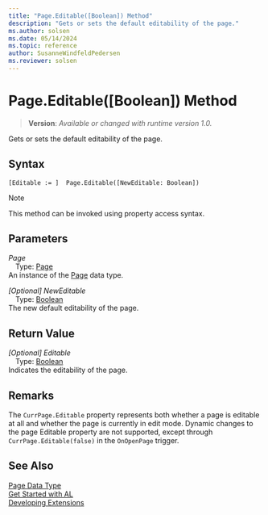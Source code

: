 ```yaml
---
title: "Page.Editable([Boolean]) Method"
description: "Gets or sets the default editability of the page."
ms.author: solsen
ms.date: 05/14/2024
ms.topic: reference
author: SusanneWindfeldPedersen
ms.reviewer: solsen
---
```

[//]: # (START>DO_NOT_EDIT)
[//]: # (IMPORTANT:Do not edit any of the content between here and the END>DO_NOT_EDIT.)
[//]: # (Any modifications should be made in the .xml files in the ModernDev repo.)
# Page.Editable([Boolean]) Method
> **Version**: _Available or changed with runtime version 1.0._

Gets or sets the default editability of the page.


## Syntax
```AL
[Editable := ]  Page.Editable([NewEditable: Boolean])
```
> [!NOTE]
> This method can be invoked using property access syntax.
## Parameters
*Page*  
&emsp;Type: [Page](page-data-type.md)  
An instance of the [Page](page-data-type.md) data type.  

*[Optional] NewEditable*  
&emsp;Type: [Boolean](../boolean/boolean-data-type.md)  
The new default editability of the page.  


## Return Value
*[Optional] Editable*  
&emsp;Type: [Boolean](../boolean/boolean-data-type.md)  
Indicates the editability of the page.


[//]: # (IMPORTANT: END>DO_NOT_EDIT)

## Remarks

The `CurrPage.Editable` property represents both whether a page is editable at all and whether the page is currently in edit mode. Dynamic changes to the page Editable property are not supported, except through `CurrPage.Editable(false)` in the `OnOpenPage` trigger.

## See Also
[Page Data Type](page-data-type.md)  
[Get Started with AL](../../devenv-get-started.md)  
[Developing Extensions](../../devenv-dev-overview.md)
